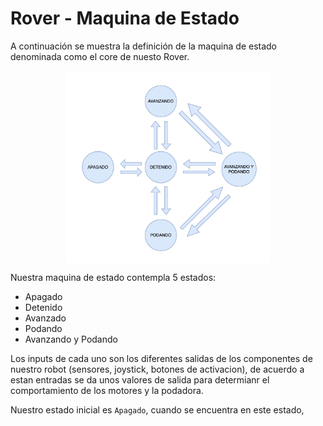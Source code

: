 # Rover - Maquina de Estado

A continuación se muestra la definición de la maquina de estado denominada como el core de nuesto Rover.

<img src="./docs/state_machine.jpeg" 
    alt="drawing"
    width="65%" 
    style="display: block; margin: 0 auto"/>

Nuestra maquina de estado contempla 5 estados: 
- Apagado
- Detenido 
- Avanzado
- Podando
- Avanzando y Podando

Los inputs de cada uno son los diferentes salidas de los componentes de nuestro robot (sensores, joystick, botones de activacion), de acuerdo a estan entradas se da unos valores de salida para determianr el comportamiento de los motores y la podadora.

Nuestro estado inicial es `Apagado`, cuando se encuentra en este estado,